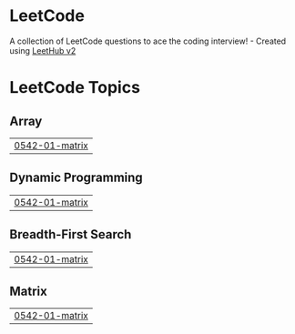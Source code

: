 # LeetCode
A collection of LeetCode questions to ace the coding interview! - Created using [LeetHub v2](https://github.com/arunbhardwaj/LeetHub-2.0)

<!---LeetCode Topics Start-->
# LeetCode Topics
## Array
|  |
| ------- |
| [0542-01-matrix](https://github.com/Wejas-exe/LeetCode/tree/master/0542-01-matrix) |
## Dynamic Programming
|  |
| ------- |
| [0542-01-matrix](https://github.com/Wejas-exe/LeetCode/tree/master/0542-01-matrix) |
## Breadth-First Search
|  |
| ------- |
| [0542-01-matrix](https://github.com/Wejas-exe/LeetCode/tree/master/0542-01-matrix) |
## Matrix
|  |
| ------- |
| [0542-01-matrix](https://github.com/Wejas-exe/LeetCode/tree/master/0542-01-matrix) |
<!---LeetCode Topics End-->